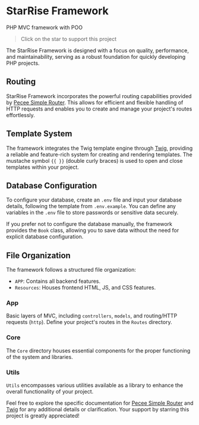 # StarRise Framework
PHP MVC framework with POO
> Click on the star to support this project 

The StarRise Framework is designed with a focus on quality, performance, and maintainability, serving as a robust foundation for quickly developing PHP projects.

## Routing
StarRise Framework incorporates the powerful routing capabilities provided by [Pecee Simple Router](https://packagist.org/packages/pecee/simple-router). This allows for efficient and flexible handling of HTTP requests and enables you to create and manage your project's routes effortlessly.

## Template System
The framework integrates the Twig template engine through [Twig](https://packagist.org/packages/twig/twig), providing a reliable and feature-rich system for creating and rendering templates. The mustache symbol `{{ }}` (double curly braces) is used to open and close templates within your project.

## Database Configuration
To configure your database, create an `.env` file and input your database details, following the template from `.env.example`. You can define any variables in the `.env` file to store passwords or sensitive data securely.

If you prefer not to configure the database manually, the framework provides the `Book` class, allowing you to save data without the need for explicit database configuration.

## File Organization
The framework follows a structured file organization:

- `APP`: Contains all backend features.
- `Resources`: Houses frontend HTML, JS, and CSS features.

### App
Basic layers of MVC, including `controllers`, `models`, and routing/HTTP requests (`http`). Define your project's routes in the `Routes` directory.

### Core
The `Core` directory houses essential components for the proper functioning of the system and libraries.

### Utils
`Utils` encompasses various utilities available as a library to enhance the overall functionality of your project.

Feel free to explore the specific documentation for [Pecee Simple Router](https://packagist.org/packages/pecee/simple-router) and [Twig](https://packagist.org/packages/twig/twig) for any additional details or clarification. Your support by starring this project is greatly appreciated!